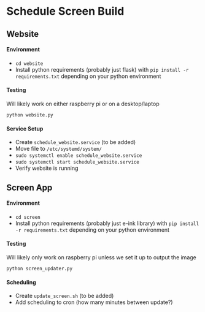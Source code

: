 # Schedule Screen Build

## Website

#### Environment

- `cd website`
- Install python requirements (probably just flask) with `pip install -r requirements.txt` depending on your python environment

#### Testing

Will likely work on either raspberry pi or on a desktop/laptop

`python website.py`

#### Service Setup

- Create `schedule_website.service` (to be added)
- Move file to `/etc/systemd/system/`
- `sudo systemctl enable schedule_website.service`
- `sudo systemctl start schedule_website.service`
- Verify website is running

## Screen App

#### Environment

- `cd screen`
- Install python requirements (probably just e-ink library) with `pip install -r requirements.txt` depending on your python environment

#### Testing

Will likely only work on raspberry pi unless we set it up to output the image

`python screen_updater.py`

#### Scheduling

- Create `update_screen.sh` (to be added)
- Add scheduling to cron (how many minutes between update?)
